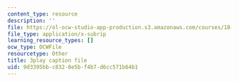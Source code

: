 ```yaml
---
content_type: resource
description: ''
file: https://ol-ocw-studio-app-production.s3.amazonaws.com/courses/18-03sc-differential-equations-fall-2011/9d3395bbc8328e5bf4b7d6cc571b64b1_5av3kiejazQ.srt
file_type: application/x-subrip
learning_resource_types: []
ocw_type: OCWFile
resourcetype: Other
title: 3play caption file
uid: 9d3395bb-c832-8e5b-f4b7-d6cc571b64b1
---
```

